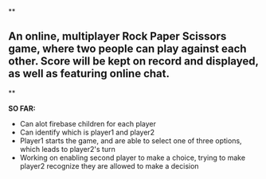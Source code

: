 \*\*

## An online, multiplayer Rock Paper Scissors game, where two people can play against each other. Score will be kept on record and displayed, as well as featuring online chat.

\*\*

**SO FAR:**

- Can alot firebase children for each player
- Can identify which is player1 and player2
- Player1 starts the game, and are able to select one of three options, which leads to player2's turn
- Working on enabling second player to make a choice, trying to make player2 recognize they are allowed to make a decision
